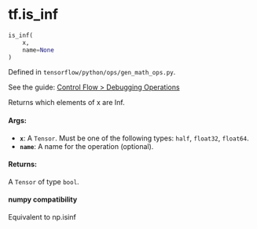 <div itemscope itemtype="http://developers.google.com/ReferenceObject">
<meta itemprop="name" content="tf.is_inf" />
</div>

# tf.is_inf

``` python
is_inf(
    x,
    name=None
)
```



Defined in `tensorflow/python/ops/gen_math_ops.py`.

See the guide: [Control Flow > Debugging Operations](../../../api_guides/python/control_flow_ops.md#Debugging_Operations)

Returns which elements of x are Inf.



#### Args:

* <b>`x`</b>: A `Tensor`. Must be one of the following types: `half`, `float32`, `float64`.
* <b>`name`</b>: A name for the operation (optional).


#### Returns:

A `Tensor` of type `bool`.

#### numpy compatibility
Equivalent to np.isinf

